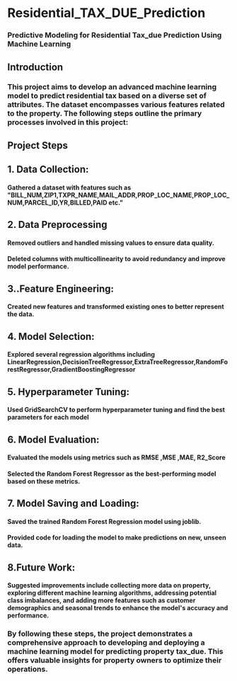 # Residential_TAX_DUE_Prediction
### Predictive Modeling for Residential Tax_due Prediction Using Machine Learning
## Introduction
### This project aims to develop an advanced machine learning model to predict residential tax based on a diverse set of attributes. The dataset encompasses various features related to the property. The following steps outline the primary processes involved in this project:
## Project Steps
## 1. Data Collection:
#### Gathered a dataset with features such as "BILL_NUM,ZIP1,TXPR_NAME,MAIL_ADDR,PROP_LOC_NAME,PROP_LOC_NUM,PARCEL_ID,YR,BILLED,PAID etc."
## 2. Data Preprocessing
#### Removed outliers and handled missing values to ensure data quality.
#### Deleted columns with multicollinearity to avoid redundancy and improve model performance.
## 3..Feature Engineering:
#### Created new features and transformed existing ones to better represent the data.
## 4. Model Selection:
#### Explored several regression algorithms including LinearRegression,DecisionTreeRegressor,ExtraTreeRegressor,RandomForestRegressor,GradientBoostingRegressor
## 5. Hyperparameter Tuning:
#### Used GridSearchCV to perform hyperparameter tuning and find the best parameters for each model
## 6. Model Evaluation:
#### Evaluated the models using metrics such as RMSE ,MSE ,MAE, R2_Score
#### Selected the Random Forest Regressor as the best-performing model based on these metrics.
## 7. Model Saving and Loading:
#### Saved the trained Random Forest Regression model using joblib.
#### Provided code for loading the model to make predictions on new, unseen data.
## 8.Future Work:
#### Suggested improvements include collecting more data on property, exploring different machine learning algorithms, addressing potential class imbalances, and adding more features such as customer demographics and seasonal trends to enhance the model's accuracy and performance.
### By following these steps, the project demonstrates a comprehensive approach to developing and deploying a machine learning model for predicting property tax_due. This offers valuable insights for property owners to optimize their operations.
